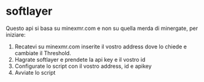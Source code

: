 # softlayer
Questo api si basa su minexmr.com e non su quella merda di minergate, per iniziare:
1. Recatevi su minexmr.com inserite il vostro address dove lo chiede e cambiate il Threshold. 
2. Hagrate softlayer e prendete la api key e il vostro id
3. Configurate lo script con il vostro address, id e apikey 
4. Avviate lo script 
